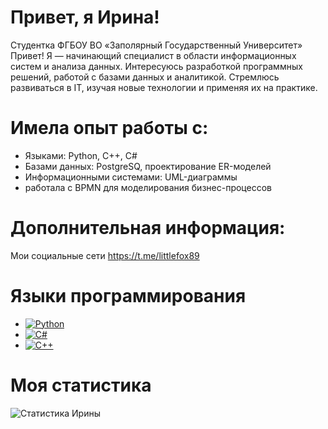 # Привет, я Ирина!
Студентка ФГБОУ ВО «Заполярный Государственный Университет»
Привет! Я — начинающий специалист в области информационных систем и анализа данных. Интересуюсь разработкой программных решений, работой с базами данных и аналитикой. Стремлюсь развиваться в IT, изучая новые технологии и применяя их на практике.

# Имела опыт работы с:
- Языками: Python, C++, C#
- Базами данных: PostgreSQ, проектирование ER-моделей
- Информационными системами: UML-диаграммы
- работала с BPMN для моделирования бизнес-процессов

# Дополнительная информация:
Мои социальные сети
https://t.me/littlefox89

# Языки программирования
- [![Python](https://img.shields.io/badge/Python-3.8-blue)](https://www.python.org/)
- [![C#](https://img.shields.io/badge/C%23-9.0-purple)](https://docs.microsoft.com/en-us/dotnet/csharp/)
- [![C++](https://img.shields.io/badge/C++-17-blue)](https://isocpp.org/)

# Моя статистика
![Статистика Ирины](https://github-readme-stats.vercel.app/api?username=Maymay940&show_icons=true&theme=radical)
